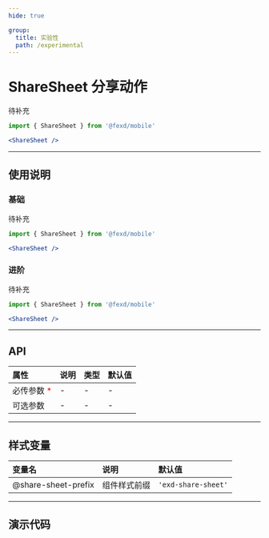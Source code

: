 ```yaml
---
hide: true

group:
  title: 实验性
  path: /experimental
---
```


# ShareSheet 分享动作 <ImportCost name="ShareSheet" />

待补充

<!-- prettier-ignore -->
```jsx | pure
import { ShareSheet } from '@fexd/mobile'

<ShareSheet />
```

---

## 使用说明

### 基础

待补充

<!-- prettier-ignore -->
```jsx | pure
import { ShareSheet } from '@fexd/mobile'

<ShareSheet />
```

### 进阶

待补充

<!-- prettier-ignore -->
```jsx | pure
import { ShareSheet } from '@fexd/mobile'

<ShareSheet />
```

---

## API

| 属性                                         | 说明 | 类型 | 默认值 |
| :------------------------------------------- | :--- | :--- | :----- |
| 必传参数 <span style="color: red;">\*</span> | -    | -    | -      |
| 可选参数                                     | -    | -    | -      |

---

## 样式变量

| 变量名              | 说明         | 默认值              |
| :------------------ | :----------- | :------------------ |
| @share-sheet-prefix | 组件样式前缀 | `'exd-share-sheet'` |

---

## 演示代码

<code src="./demos/demo1/index.tsx" />
